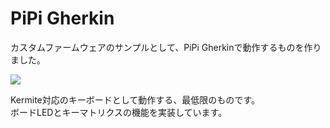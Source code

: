 # PiPi Gherkin

カスタムファームウェアのサンプルとして、PiPi Gherkinで動作するものを作りました。

![](https://i.imgur.com/gsh9Wor.jpeg)

Kermite対応のキーボードとして動作する、最低限のものです。  
ボードLEDとキーマトリクスの機能を実装しています。

